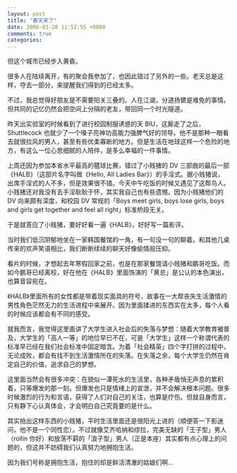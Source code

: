 ```yaml
---
layout: post
title: "春天来了"
date: 2006-03-28 11:52:55 +0800
comments: true
categories:
---
```


但这个城市已经步入黄昏。

很多人在陆续离开，有的聚会我参加了，也因此错过了另外的一些。老天总是这样，夺去一部分，来提醒我们得到的已经太多。

不过，我总觉得好朋友是不需要阳关三叠的。人在江湖，分道扬镳是难免的事情。但共同的记忆仍然会把空间上分隔的老友，带回同一个时光隧道。

昨天出实验室的时候看到了进行校园制服诱惑的天 BIU，这厮走了之后，Shuttlecock 也就少了一个嗓子亮神功高能力强脾气好的领导。他不是那种一眼看去就很拉风的男人，甚至有些优柔寡断的地方。但是生活在地球这样一个危险的地方，有这么一位心思细腻的人陪伴，是多么幸福的一件事情。

上周还因为参加本省水平最高的毽球比赛，错过了小贱猪的 DV 三部曲的最后一部《HALB》（这部片名字叫做《Hello, All Ladies Bar》）的手淫式。据小贱猪说，出席手淫式的人不多，但是效果很不错。今天中午吃饭的时候又遇见了这帮鸟人。小贱猪还对我没有去手淫耿耿于怀，其实我自己也有些遗憾。因为小贱猪他们的 DV 向来颇有深度，和校园 DV 常规的「Boys meet girls, boys lose girls, boys and girls get together and feel all right」标准桥段无关。

于是就答应了小贱猪，要好好看一遍《HALB》，好好写一篇影评。

当时我们低沉阴郁地坐在一家韩国餐馆的一角，有一句没一句的聊着。和其他几桌传来的欢声笑语相比，我们断断续续的聊天好像偷情般压抑。

看片的时候，才想起去年寒假回家之前，也是在那家餐馆请小贱猪和鹏哥吃饭。而如今鹏哥已经离校，好在他在《HALB》里面饰演的「黄总」是公认的本色演出，也算音容宛在。

《HALB》里面所有的女性都是带着现实面具的符号，故事在一大帮丧失生活激情的男性角色茫然无力的生活进程中来展开。因为里面揉进的东西实在太多，每个人看的时候应该都会有不同的感受。

就我而言，我觉得这里面讲了大学生进入社会后的失落与梦想：随着大学教育被普及，大学生的「高人一等」的地位早已不在，可是「大学生」这样一个称谓代表的标准早已经在我们社会标准中固定暗含。为着「社会精英」四个字打拼的过程中，无论成败，都会有找不到生活激情所在的失落。在失落之余，每个大学生仍然在肯定自己的价值，追求自己的梦想。

这里面当然会有很多冲突：在貌似一潭死水的生活里，各种矛盾悄无声息的累积着，只等爆发的那一刻。但爆发也只是情绪上的宣泄，并不会解决根本问题。很多时候激烈的行为和言语，获得了人们对自己的关注，也算是疗伤。但就自身而言，只有静下心认真体会，才会明白自己究竟要的是什么。

其实拍出这样东西的小贱猪，平时生活里面还是很阳光上进的（顺便答一下影迷问，他不是一个同性恋）。不过就像艾齐哈纳和缪拉，完美无缺的「王子型」男人（rollin 你好）和放荡不羁的「浪子型」男人（正是本座）其实都有点心理上的问题的，但这并不妨碍我们认真努力地拥抱生活。

因为我们号称是拥抱生活，抱住的却是鲜活清澈的姑娘们啊...



